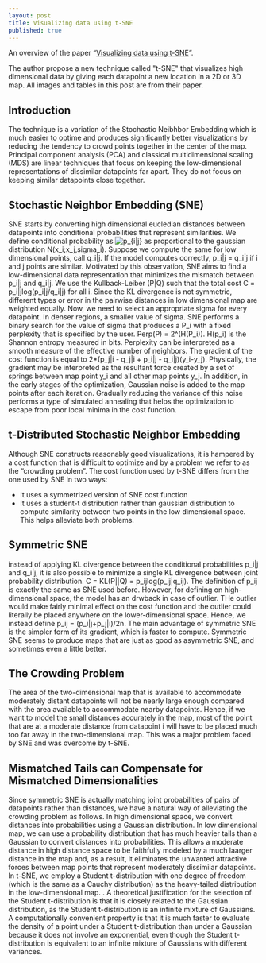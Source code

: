 ```yaml
---
layout: post
title: Visualizing data using t-SNE
published: true
---
```


An overview of the paper “[Visualizing data using t-SNE](https://www.jmlr.org/papers/volume9/vandermaaten08a/vandermaaten08a.pdf)”.
<!--break-->
The author propose a new technique called "t-SNE" that visualizes high dimensional data by giving each datapoint a new location in a 2D or 3D map. All images and tables in this post are from their paper.

## Introduction

The technique is a variation of the Stochastic Neibhbor Embedding which is much easier to optime and produces significantly better visualizations by reducing the tendency to crowd points together in the center of the map. Principal component analysis (PCA) and classical multidimensional scaling (MDS) are linear techniques that focus on keeping the low-dimensional representations of dissimilar datapoints far apart. They do not focus on keeping similar datapoints close together.

## Stochastic Neighbor Embedding (SNE)

SNE starts by converting high dimensional eucledian distances between datapoints into conditional probabilities that represent similarities. We define conditional probability as <img src="https://latex.codecogs.com/svg.latex?p_{i|j}" title="p_{i|j}" /> as proportional to the gaussian distribution N(x_i;x_j,sigma_i). Suppose we compute the same for low dimensional points, call q_i|j. If the model computes correctly, p_i|j = q_i|j if i and j points are similar. Motivated by this observation, SNE aims to find a low-dimensional data representation that minimizes the mismatch between p_i|j and q_i|j. We use the Kullback-Leiber (P|Q) such that the total cost C = p_i|jlog(p_i|j/q_i|j) for all i. Since the KL divergence is not symmetric, different types or error in the pairwise distances in low dimensional map are weighted equally. Now, we need to select an appropriate sigma for every datapoint. In denser regions, a smaller value of sigma. SNE performs a binary search for the value of sigma that produces a P_i with a fixed perplexity that is specified by the user. Perp(P) = 2^(H(P_i)). H(p_i) is the Shannon entropy measured in bits. Perplexity can be interpreted as a smooth measure of the effective number of neighbors. The gradient of the cost function is equal to 2*(p_j|i - q_j|i + p_i|j - q_i|j)(y_i-y_j).
Physically, the gradient may be interpreted as the resultant force created by a set of springs between map point y_i and all other map points y_j. In addition, in the early stages of the optimization, Gaussian noise is added to the map points after each iteration. Gradually reducing the variance of this noise performs a type of simulated annealing that helps the optimization to escape from poor local minima in the cost function.

## t-Distributed Stochastic Neighbor Embedding

Although SNE constructs reasonably good visualizations, it is hampered by a cost function that is difficult to optimize and by a problem we refer to as the “crowding problem”. The cost function used by t-SNE differs from the one used by SNE in two ways:
* It uses a symmetrized version of SNE cost function
* It uses a student-t distribution rather than gaussian distribution to compute similarity between two points in the low dimensional space. This helps alleviate both problems.

## Symmetric SNE

instead of applying KL divergence between the conditional probabilities p_i|j and q_i|j, it is also possible to minimize a single KL divergence between joint probability distribution. C = KL(P||Q) = p_ijlog(p_ij|q_ij). The definition of p_ij is exactly the same as SNE used before. However, for defining on high-dimensional space, the model has an drwback in case of outlier. THe outlier would make fairly minimal effect on the cost function and the outlier could literally be placed anywhere on the lower-dimensional space. Hence, we instead define p_ij = (p_i|j+p_j|i)/2n. The main advantage of symmetric SNE is the simpler form of its gradient, which is faster to compute. Symmetric SNE seems to produce maps that are just as good as asymmetric SNE, and sometimes even a little better.

## The Crowding Problem

The area of the two-dimensional map that is available to accommodate moderately distant datapoints will not be nearly large enough compared with the area available to accommodate nearby datapoints. Hence, if we want to model the small distances accurately in the map, most of the point that are at a moderate distance from datapoint i will have to be placed much too far away in the two-dimensional map. This was a major problem faced by SNE and was overcome by t-SNE.

## Mismatched Tails can Compensate for Mismatched Dimensionalities

Since symmetric SNE is actually matching joint probabilities of pairs of datapoints rather than distances, we have a natural way of alleviating the crowding problem as follows. In high dimensional space, we convert distances into probabilities using a Gaussian distribution. In low dimensional map, we can use a probability distribution that has much heavier tails than a Gaussian to convert distances into probabilities. This allows a moderate distance in high distance space to be faithfully modeled by a much laarger distance in the map and, as a result, it eliminates the unwanted attractive forces between map points that represent moderately dissimilar datapoints. In t-SNE, we employ a Student t-distribution with one degree of freedom (which is the same as a Cauchy distribution) as the heavy-tailed distribution in the low-dimensional map. . A theoretical justification for the selection of the Student t-distribution is that it is closely related to the Gaussian distribution, as the Student t-distribution is an infinite mixture of Gaussians. A computationally convenient property is that it is much faster to evaluate the density of a point under a Student t-distribution than under a Gaussian because it does not involve an exponential, even though the Student t-distribution is equivalent to an infinite mixture of Gaussians with different variances.
